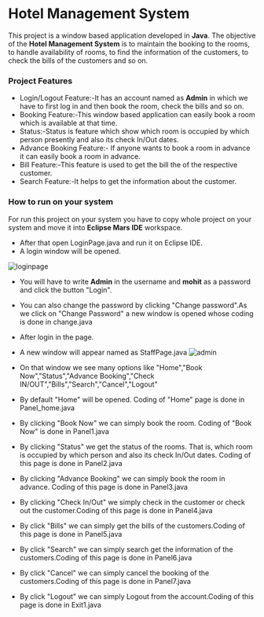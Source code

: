 # Hotel Management System

This project is a window based application developed in **Java**. The objective of the **Hotel Management System** is to maintain the booking to the rooms, to handle availability of rooms, to find the information of the customers, to check the bills of the customers and so on.

### Project Features
* Login/Logout Feature:-It has an account named as **Admin** in which we have to first log in and then book the room, check the bills and so on. 
* Booking Feature:-This window based application can easily book a room which is available at that time.
* Status:-Status is feature which show which room is occupied by which person presently and also its check In/Out dates.
* Advance Booking Feature:- If anyone wants to book a room in advance it can easily book a room in advance.
* Bill Feature:-This feature is used to get the bill the of the respective customer.
* Search Feature:-It helps to get the information about the customer.

### How to run on your system
For run this project on your system you have to copy whole project on your system and move it into **Eclipse Mars IDE** workspace.

* After that open LoginPage.java and run it on Eclipse IDE.
 * A login window will be opened.
 
 ![loginpage](https://cloud.githubusercontent.com/assets/21156428/22984459/6d021966-f3cb-11e6-806f-e49688174590.png)
 * You will have to write **Admin** in the username and **mohit** as a password and click the button "Login".
 * You can also change the password by clicking "Change password".As we click on "Change Password" a new window is opened whose coding is done in change.java
* After login in the page.
 * A new window will appear named as StaffPage.java
 ![admin](https://cloud.githubusercontent.com/assets/21156428/22990931/c96720ba-f3e0-11e6-8277-f410c057acfd.png)

 * On that window we see many options like "Home","Book Now","Status","Advance Booking","Check IN/OUT","Bills","Search","Cancel","Logout"
 * By default "Home" will be opened. Coding of "Home" page is done in Panel_home.java
  * By clicking "Book Now" we can simply book the room. Coding of "Book Now" is done in Panel1.java
  * By clicking "Status" we get the status of the rooms. That is, which room is occupied by which person and also its check In/Out dates. Coding of this page is done in Panel2.java 
   * By clicking "Advance Booking" we can simply book the room in advance. Coding of this page is done in Panel3.java
   * By clicking "Check In/Out" we simply check in the customer or check out the customer.Coding of this page is done in Panel4.java 
   * By click "Bills" we can simply get the bills of the customers.Coding of this page is done in Panel5.java 
   * By click "Search" we can simply search get the information of the customers.Coding of this page is done in Panel6.java 
   * By click "Cancel" we can simply cancel the booking of the customers.Coding of this page is done in Panel7.java 
   * By click "Logout" we can simply Logout from the account.Coding of this page is done in Exit1.java 


  
  
  
